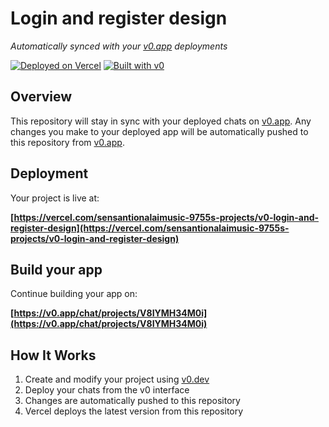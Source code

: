 # Login and register design

*Automatically synced with your [v0.app](https://v0.app) deployments*

[![Deployed on Vercel](https://img.shields.io/badge/Deployed%20on-Vercel-black?style=for-the-badge&logo=vercel)](https://vercel.com/sensantionalaimusic-9755s-projects/v0-login-and-register-design)
[![Built with v0](https://img.shields.io/badge/Built%20with-v0.app-black?style=for-the-badge)](https://v0.app/chat/projects/V8IYMH34M0i)

## Overview

This repository will stay in sync with your deployed chats on [v0.app](https://v0.app).
Any changes you make to your deployed app will be automatically pushed to this repository from [v0.app](https://v0.app).

## Deployment

Your project is live at:

**[https://vercel.com/sensantionalaimusic-9755s-projects/v0-login-and-register-design](https://vercel.com/sensantionalaimusic-9755s-projects/v0-login-and-register-design)**

## Build your app

Continue building your app on:

**[https://v0.app/chat/projects/V8IYMH34M0i](https://v0.app/chat/projects/V8IYMH34M0i)**

## How It Works

1. Create and modify your project using [v0.dev](https://v0.dev)
2. Deploy your chats from the v0 interface
3. Changes are automatically pushed to this repository
4. Vercel deploys the latest version from this repository